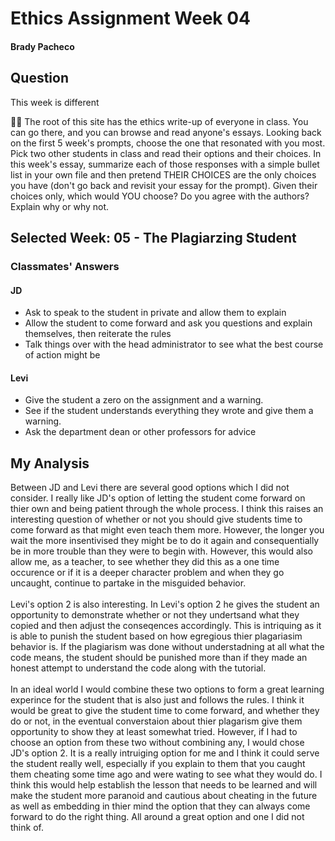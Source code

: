 # Ethics Assignment Week 04
#### Brady Pacheco

## Question
This week is different

🤷‍♂️ The root of this site has the ethics write-up of everyone in class. You can go there, and you can browse and read anyone's essays. Looking back on the first 5 week's prompts, choose the one that resonated with you most. Pick two other students in class and read their options and their choices. In this week's essay, summarize each of those responses with a simple bullet list in your own file and then pretend THEIR CHOICES are the only choices you have (don't go back and revisit your essay for the prompt). Given their choices only, which would YOU choose? Do you agree with the authors? Explain why or why not.

## Selected Week: 05 - The Plagiarzing Student
### Classmates' Answers

#### JD
* Ask to speak to the student in private and allow them to explain
* Allow the student to come forward and ask you questions and explain themselves, then reiterate the rules
* Talk things over with the head administrator to see what the best course of action might be

#### Levi
* Give the student a zero on the assignment and a warning.
* See if the student understands everything they wrote and give them a warning.
* Ask the department dean or other professors for advice

## My Analysis

Between JD and Levi there are several good options which I did not consider. I really like JD's option of letting the student come forward on thier own and being patient through the whole process. I think this raises an interesting question of whether or not you should give students time to come forward as that might even teach them more. However, the longer you wait the more insentivised they might be to do it again and consequentially be in more trouble than they were to begin with. However, this would also allow me, as a teacher, to see whether they did this as a one time occurence or if it is a deeper character problem and when they go uncaught, continue to partake in the misguided behavior. <br> 
<br>
Levi's option 2 is also interesting. In Levi's option 2 he gives the student an opportunity to demonstrate whether or not they undertsand what they copied and then adjust the conseqences accordingly. This is intriquing as it is able to punish the student based on how egregious thier plagariasim behavior is. If the plagiarism was done without understadning at all what the code means, the student should be punished more than if they made an honest attempt to understand the code along with the tutorial. <br>
<br>
In an ideal world I would combine these two options to form a great learning experince for the student that is also just and follows the rules. I think it would be great to give the student time to come forward, and whether they do or not, in the eventual converstaion about thier plagarism give them opportunity to show they at least somewhat tried. However, if I had to choose an option from these two without combining any, I would chose JD's option 2. It is a really intruiging option for me and I think it could serve the student really well, especially if you explain to them that you caught them cheating some time ago and were wating to see what they would do. I think this would help establish the lesson that needs to be learned and will make the student more paranoid and cautious about cheating in the future as well as embedding in thier mind the option that they can always come forward to do the right thing. All around a great option and one I did not think of. 